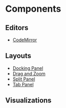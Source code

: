 # Components

## Editors

* [CodeMirror](../components/editor/src/codemirror)

## Layouts

* [Docking Panel](../components/layout/src/lumino/dockPanel)
* [Drag and Zoom](../components/layout/src/zoom)
* [Split Panel](../components/layout/src/lumino/splitPanel)
* [Tab Panel](../components/layout/src/lumino/tabPanel)

## Visualizations

<!-- * [Gauge](../components/gauge/src/gauge)
* [Half Pie](../components/pie/src/halfpie)
* [Observable JS](../components/observable/src/observable)
* [Pie](../components/pie/src/pie)
* [Quarter Pie](../components/pie/src/quarterpie)
* [Sankey](../components/sankey/src/sankey)
* [Treemap](../components/treemap/src/treemap) -->
